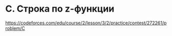 # C. Строка по z-функции

https://codeforces.com/edu/course/2/lesson/3/2/practice/contest/272261/problem/C
